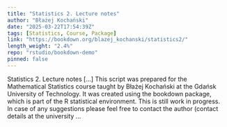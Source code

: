 ```yaml
---
title: "Statistics 2. Lecture notes"
author: "Błażej Kochański"
date: "2025-03-22T17:54:39Z"
tags: [Statistics, Course, Package]
link: "https://bookdown.org/blazej_kochanski/statistics2/"
length_weight: "2.4%"
repo: "rstudio/bookdown-demo"
pinned: false
---
```


Statistics 2. Lecture notes [...] This script was prepared for the Mathematical Statistics course taught by Błażej Kochański at the Gdańsk University of Technology. It was created using the bookdown package, which is part of the R statistical environment. This is still work in progress. In case of any suggestions please feel free to contact the author (contact details at the university ...
